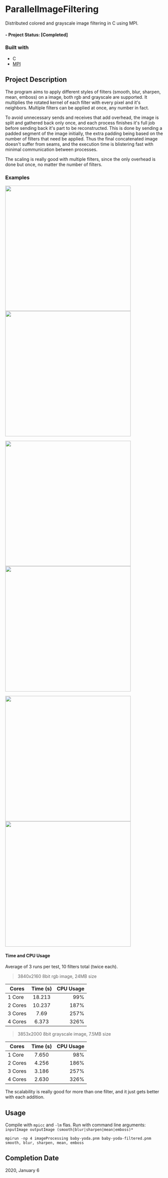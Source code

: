 # ParallelImageFiltering
Distributed colored and grayscale image filtering in C using MPI.

#### - Project Status: [Completed]

### Built with
  * C
  * [MPI](https://mpitutorial.com/tutorials/)
  
## Project Description
  The program aims to apply different styles of filters (smooth, blur, sharpen, mean, emboss) on a image, both rgb and grayscale are supported.
  It multiplies the rotated kernel of each filter with every pixel and it's neighbors. Multiple filters can be applied at once, any number in fact.
  
  To avoid unnecessary sends and receives that add overhead, the image is split and gathered back only once, and each process finishes it's full job before sending back it's part to be reconstructed. This is done by sending a padded segment of the image initially, the extra padding being based on the number of filters that need be applied. Thus the final concatenated image doesn't suffer from seams, and the execution time is blistering fast with minimal communication between processes.
  
  The scaling is really good with multiple filters, since the only overhead is done but once, no matter the number of filters.
  
### Examples
<img src="https://i.imgur.com/PK8R9wP.png" width="400">  <img src="https://i.imgur.com/izS5xU4.png" width="400"> 


<img src="https://i.imgur.com/bwuZNiQ.png" width="400">  <img src="https://i.imgur.com/oEYx6ea.png" width="400"> 


<img src="https://i.imgur.com/FdBEz12.png" width="400">  <img src="https://i.imgur.com/UH2GJva.png" width="400"> 


  
#### Time and CPU Usage
Average of 3 runs per test, 10 filters total (twice each).
> 3840x2160 8bit rgb image, 24MB size

| Cores       | Time (s)      | CPU Usage |
| ------------- |:-------------:| -----:|
| 1 Core      | 18.213 | 99%
| 2 Cores       | 10.237      |   187% |
| 3 Cores  | 7.69  |    257% |
| 4 Cores  | 6.373  |    326% |

> 3853x2000 8bit grayscale image, 7.5MB size

| Cores       | Time (s)      | CPU Usage |
| ------------- |:-------------:| -----:|
| 1 Core      |7.650 | 98%
| 2 Cores       | 4.256      |   186% |
| 3 Cores  | 3.186  |    257% |
| 4 Cores  | 2.630  |    326% |

    
The scalability is really good for more than one filter, and it just gets better with each addition.

## Usage
  Compile with `mpicc` and `-lm` flas.
  Run with command line arguments: `inputImage outputImage (smooth|blur|sharpen|mean|emboss)*`
  
  `mpirun -np 4 imageProcessing baby-yoda.pnm baby-yoda-filtered.pnm smooth, blur, sharpen, mean, emboss`

## Completion Date
2020, January 6
